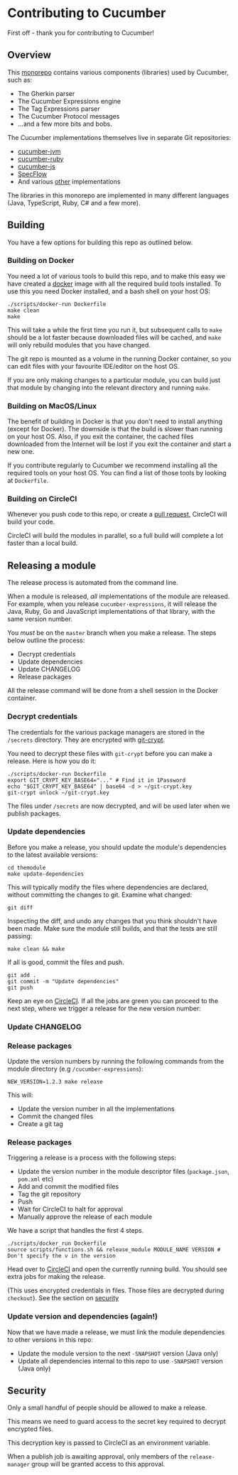 # Contributing to Cucumber

First off - thank you for contributing to Cucumber!

## Overview

This [monorepo](https://gomonorepo.org/) contains various components (libraries) 
used by Cucumber, such as:

* The Gherkin parser
* The Cucumber Expressions engine
* The Tag Expressions parser
* The Cucumber Protocol messages
* ...and a few more bits and bobs.

The Cucumber implementations themselves live in separate Git repositories:

* [cucumber-jvm](https://github.com/cucumber/cucumber-jvm)
* [cucumber-ruby](https://github.com/cucumber/cucumber-ruby)
* [cucumber-js](https://github.com/cucumber/cucumber-js)
* [SpecFlow](https://github.com/techtalk/SpecFlow)
* And various [other](https://cucumber.io/docs/installation/) implementations

The libraries in this monorepo are implemented in many different languages
(Java, TypeScript, Ruby, C# and a few more).

## Building

You have a few options for building this repo as outlined below.

### Building on Docker

You need a lot of various tools to build this repo, and to make this easy we have
created a [docker](https://www.docker.com/) image with all the required build tools 
installed. To use this you need Docker installed, and a bash shell on your host OS:

```
./scripts/docker-run Dockerfile
make clean
make
```

This will take a while the first time you run it, but subsequent calls to `make`
should be a lot faster because downloaded files will be cached, and `make` will
only rebuild modules that you have changed.

The git repo is mounted as a volume in the running Docker container, so you can 
edit files with your favourite IDE/editor on the host OS.

If you are only making changes to a particular module, you can build just that
module by changing into the relevant directory and running `make`.

### Building on MacOS/Linux

The benefit of building in Docker is that you don't need to install anything
(except for Docker). The downside is that the build is slower than running on
your host OS. Also, if you exit the container, the cached files downloaded
from the Internet will be lost if you exit the container and start a new one.

If you contribute regularly to Cucumber we recommend installing all the required
tools on your host OS. You can find a list of those tools by looking at `Dockerfile`.

### Building on CircleCI

Whenever you push code to this repo, or create a [pull request](https://help.github.com/en/articles/about-pull-requests), CircleCI will build your code.

CircleCI will build the modules in parallel, so a full build will complete a lot faster
than a local build. 

## Releasing a module

The release process is automated from the command line.

When a module is released, _all_ implementations of the module are released.
For example, when you release `cucumber-expressions`, it will release the Java, Ruby,
Go and JavaScript implementations of that library, with the same version number.

You *must* be on the `master` branch when you make a release. The steps below
outline the process:

* Decrypt credentials
* Update dependencies
* Update CHANGELOG
* Release packages

All the release command will be done from a shell session in the Docker container.

### Decrypt credentials

The credentials for the various package managers are stored in the `/secrets`
directory. They are encrypted with [git-crypt](https://www.agwa.name/projects/git-crypt/).

You need to decrypt these files with `git-crypt` before you can make a release. 
Here is how you do it:

    ./scripts/docker-run Dockerfile
    export GIT_CRYPT_KEY_BASE64="..." # Find it in 1Password
    echo "$GIT_CRYPT_KEY_BASE64" | base64 -d > ~/git-crypt.key
    git-crypt unlock ~/git-crypt.key

The files under `/secrets` are now decrypted, and will be used later when we
publish packages.

### Update dependencies

Before you make a release, you should update the module's dependencies to the latest
available versions:

    cd themodule
    make update-dependencies

This will typically modify the files where dependencies are declared, without
committing the changes to git. Examine what changed:
 
    git diff

Inspecting the diff, and undo any changes that you think shouldn't have been made.
Make sure the module still builds, and that the tests are still passing:

    make clean && make

If all is good, commit the files and push.

    git add .
    git commit -m "Update dependencies"
    git push

Keep an eye on [CircleCI](https://circleci.com/gh/cucumber/workflows/cucumber/tree/master).
If all the jobs are green you can proceed to the next step, where we trigger a
release for the new version number:

### Update CHANGELOG

### Release packages

Update the version numbers by running the following commands from the module directory
(e.g `/cucumber-expressions`):

    NEW_VERSION=1.2.3 make release

This will:
* Update the version number in all the implementations
* Commit the changed files
* Create a git tag

### Release packages

Triggering a release is a process with the following steps:

* Update the version number in the module descriptor files (`package.json`, `pom.xml` etc)
* Add and commit the modified files
* Tag the git repository
* Push
* Wait for CircleCI to halt for approval
* Manually approve the release of each module

We have a script that handles the first 4 steps.

    ./scripts/docker_run Dockerfile
    source scripts/functions.sh && release_module MODULE_NAME VERSION # Don't specify the v in the version

Head over to [CircleCI](https://circleci.com/gh/cucumber/workflows/cucumber/tree/master)
and open the currently running build. You should see extra jobs for making the release.

(This uses encrypted credentials in files. Those files are decrypted during `checkout`).
See the section on [security](#security)

### Update version and dependencies (again!)

Now that we have made a release, we must link the module dependencies to other
versions in this repo:

* Update the module version to the next `-SNAPSHOT` version (Java only)
* Update all dependencies internal to this repo to use `-SNAPSHOT` version (Java only)

## Security
 
Only a small handful of people should be allowed to make a release.

This means we need to guard access to the secret key required to decrypt
encrypted files.

This decryption key is passed to CircleCI as an environment variable.

When a publish job is awaiting approval, only members of the `release-manager`
group will be granted access to this approval.